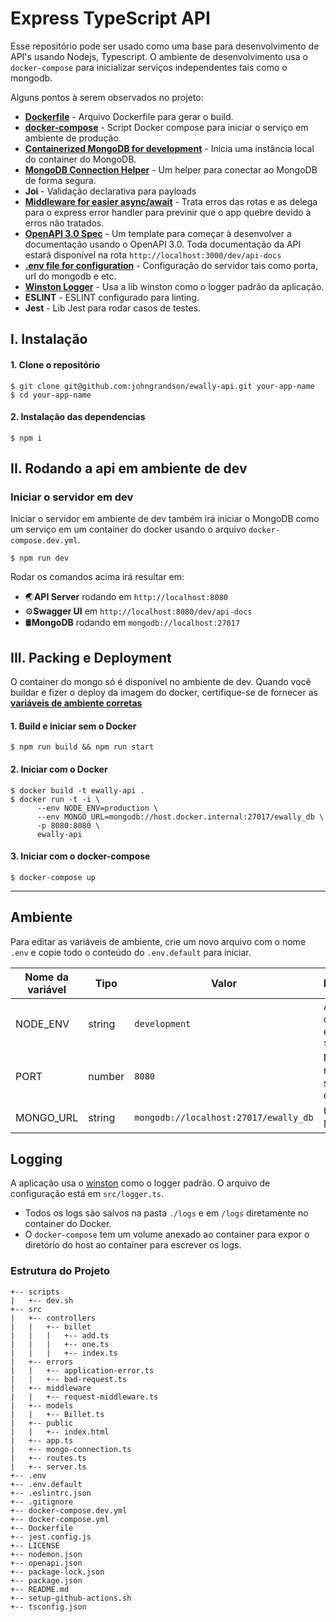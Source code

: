 
# Express TypeScript API
Esse repositório pode ser usado como uma base para desenvolvimento de API's usando Nodejs, Typescript. O ambiente de desenvolvimento usa o `docker-compose` para inicializar serviços independentes tais como o mongodb.

Alguns pontos à serem observados no projeto:
* **[Dockerfile](https://github.com/johngrandson/ewally-api/blob/master/Dockerfile)** - Arquivo Dockerfile para gerar o build.
* **[docker-compose](https://github.com/johngrandson/ewally-api/blob/master/docker-compose.yml)** - Script Docker compose para iniciar o serviço em ambiente de produção.
* **[Containerized MongoDB for development](#development)** - Inicia uma instância local do container do MongoDB.
* **[MongoDB Connection Helper](https://github.com/johngrandson/ewally-api/blob/master/src/mongo-connection.ts)** - Um helper para conectar ao MongoDB de forma segura.
* **Joi** - Validação declarativa para payloads
* **[Middleware for easier async/await](https://github.com/johngrandson/ewally-api/blob/master/src/middleware/request-middleware.ts)** - Trata erros das rotas e as delega para o express error handler para previnir que o app quebre devido à erros não tratados.
* **[OpenAPI 3.0 Spec](https://github.com/johngrandson/ewally-api/blob/master/openapi.json)** - Um template para começar à desenvolver a documentação usando o OpenAPI 3.0. Toda documentação da API estará disponível na rota `http://localhost:3000/dev/api-docs`
* **[.env file for configuration](#environment)** - Configuração do servidor tais como porta, url do mongodb e etc.
* **[Winston Logger](#logging)** - Usa a lib winston como o logger padrão da aplicação.
* **ESLINT** - ESLINT configurado para linting.
* **Jest** - Lib Jest para rodar casos de testes.

## I. Instalação

#### 1. Clone o repositório

```
$ git clone git@github.com:johngrandson/ewally-api.git your-app-name
$ cd your-app-name
```

#### 2. Instalação das dependencias

```
$ npm i
```

## II. Rodando a api em ambiente de dev

### Iniciar o servidor em dev
Iniciar o servidor em ambiente de dev também irá iniciar o MongoDB como um serviço em um container do docker usando o arquivo `docker-compose.dev.yml`.

```
$ npm run dev
```
Rodar os comandos acima irá resultar em:
* 🌏**API Server** rodando em `http://localhost:8080`
* ⚙️**Swagger UI** em `http://localhost:8080/dev/api-docs`
* 🛢️**MongoDB** rodando em `mongodb://localhost:27017`

## III. Packing e Deployment
O container do mongo só é disponível no ambiente de dev. Quando você buildar e fizer o deploy da imagem do docker, certifique-se de fornecer as **[variáveis de ambiente corretas](#ambiente)**

#### 1. Build e iniciar sem o Docker

```
$ npm run build && npm run start
```

#### 2. Iniciar com o Docker

```
$ docker build -t ewally-api .
$ docker run -t -i \
      --env NODE_ENV=production \
      --env MONGO_URL=mongodb://host.docker.internal:27017/ewally_db \
      -p 8080:8080 \
      ewally-api
```

#### 3. Iniciar com o docker-compose

```
$ docker-compose up
```

---

## Ambiente
Para editar as variáveis de ambiente, crie um novo arquivo com o nome `.env` e copie todo o conteúdo do `.env.default` para iniciar.

| Nome da variável  | Tipo  | Valor | Descrição  |
|---|---|---|---|
| NODE_ENV  | string  | `development` | Ambiente da API. ex: `staging`  |
|  PORT | number  | `8080` | Porta para rodar o servidor da API. |
|  MONGO_URL | string  | `mongodb://localhost:27017/ewally_db` | URL do MongoDB |

## Logging
A aplicação usa o [winston](https://github.com/winstonjs/winston) como o logger padrão. O arquivo de configuração está em `src/logger.ts`.
* Todos os logs são salvos na pasta `./logs` e em `/logs` diretamente no container do Docker.
* O `docker-compose` tem um volume anexado ao container para expor o diretório do host ao container para escrever os logs.

### Estrutura do Projeto

```
+-- scripts
|   +-- dev.sh
+-- src
|   +-- controllers
|   |   +-- billet
|   |   |   +-- add.ts
|   |   |   +-- one.ts
|   |   |   +-- index.ts
|   +-- errors
|   |   +-- application-error.ts
|   |   +-- bad-request.ts
|   +-- middleware
|   |   +-- request-middleware.ts
|   +-- models
|   |   +-- Billet.ts
|   +-- public
|   |   +-- index.html
|   +-- app.ts
|   +-- mongo-connection.ts
|   +-- routes.ts
|   +-- server.ts
+-- .env
+-- .env.default
+-- .eslintrc.json
+-- .gitignore
+-- docker-compose.dev.yml
+-- docker-compose.yml
+-- Dockerfile
+-- jest.config.js
+-- LICENSE
+-- nodemon.json
+-- openapi.json
+-- package-lock.json
+-- package.json
+-- README.md
+-- setup-github-actions.sh
+-- tsconfig.json
```
